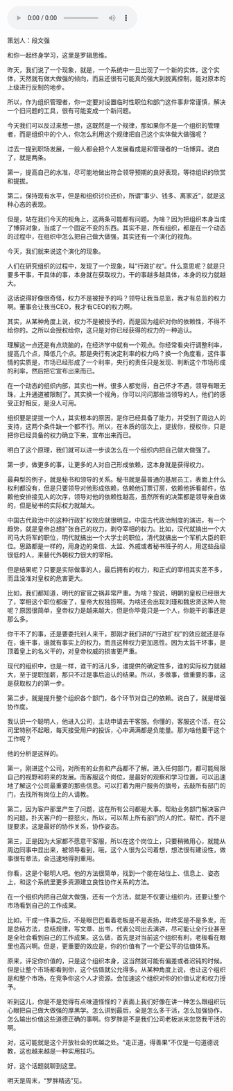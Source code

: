 <audio src="http://igetoss.cdn.igetget.com/mp3/201803/22/201803222048332630012184.mp3" controls="controls">您的浏览器不支持 audio 标签。</audio><p>策划人：段文强</p><p>和你一起终身学习，这里是罗辑思维。</p><p>昨天，我们说了一个现象，就是，一个系统中一旦出现了一个新的实体，这个实体，天然就有做大做强的倾向，而且还很有可能真的强大到脱离控制，能对原本的上级进行反制的地步。</p><p>所以，作为组织管理者，你一定要对设置临时性职位和部门这件事非常谨慎，解决一个旧问题的工具，很有可能变成一个新问题。</p><p>今天我们可以反过来想一想，这既然是一个规律，那如果你不是一个组织的管理者，而是组织中的个人，你怎么利用这个规律把自己这个实体做大做强呢？</p><p>过去一提到职场发展，一般人都会把个人发展看成是和管理者的一场博弈。说白了，就是两条。</p><p>第一，提高自己的水准，尽可能地做出符合领导预期的良好表现，等待组织的欣赏和提拔。</p><p>第二，保持现有水平，但是和组织讨价还价，所谓“事少、钱多、离家近”，就是这种心态的表现。</p><p>但是，站在我们今天的视角上，这两条可能都有问题。为啥？因为把组织本身当成了博弈对象，当成了一个固定不变的东西。其实不是，所有组织，都是在一个动态的过程中，在组织中怎么把自己做大做强，其实还有一个演化的视角。</p><p>今天，我们就来说这个演化的现象。</p><p>人们在研究组织的过程中，发现了一个现象，叫“行政扩权”。什么意思呢？就是只要多干事，干具体的事，本身就在获取权力。干的事越多越具体，本身的权力就越大。</p><p>这话说得好像很奇怪，权力不是被授予的吗？领导让我当总监，我才有总监的权力啊。董事会让我当CEO，我才有CEO的权力啊。</p><p>其实，从某种角度上说，权力不是被授予的，而是因为组织对你的依赖性，不得不给你的。之所以会授权给你，这只是对你已经获得的权力的一种追认。</p><p>理解这一点还是有点烧脑的，在经济学中就有一个观点。你经常看央行调整利率，提高几个点，降低几个点。那是央行有决定利率的权力吗？换一个角度看，这件事情的实质是，市场已经形成了一个利率，央行的责任只是发现、判断这个市场形成的利率，然后把它宣布出来而已。</p><p>在一个动态的组织内部，其实也一样。很多人都觉得，自己怀才不遇，领导有眼无珠，上升通道被限制了。其实换一个视角，你可以问问那些当领导的人，他们的感受正好相反，是没人可用。</p><p>组织要是提拔一个人，其实根本的原因，是你已经具备了能力，并受到了周边人的支持，这两个条件缺一个都不行。所以，在本质的层次上，提拔你，授权你，只是把你已经具备的权力确立下来，宣布出来而已。</p><p>明白了这个原理，我们就可以进一步谈怎么在一个组织内把自己做大做强了。</p><p>第一步，做更多的事，让更多的人对自己形成依赖，这本身就是获得权力。</p><p>最典型的例子，就是秘书和领导的关系。秘书就是最普通的基层员工，表面上什么权利都没有，但是只要领导对他形成依赖，依赖他订票订房，依赖他拆看邮件，依赖他安排接见人的次序，领导对他的依赖性越高，虽然所有的决策都是领导亲自做的，但是秘书的实际权力就越大。</p><p>中国古代政治中的这种行政扩权效应就很明显。中国古代政治制度的演进，有一个趋势，就是皇帝总想扩张自己的权力，剥夺宰相的权力。比如，汉代就搞出一个大司马大将军的职位，明代就搞出一个大学士的职位，清代就搞出一个军机大臣的职位。思路都是一样的，用身边的亲信、太监、外戚或者秘书班子的人，用这些品级很低的人，来替代外朝权力很大的宰相。</p><p>但是结果呢？只要是实际做事的人，最后拥有的权力，和正式的宰相其实差不多，而且没准对皇权的危害更大。</p><p>比如，我们都知道，明代的宦官之祸非常严重。为啥？按说，明朝的皇权已经很大了，宰相这个职位都废了，皇帝大权独揽啊。为啥还会出现刘瑾和魏忠贤这种人物呢？原因很简单，皇帝权力是越来越大，但是你毕竟只是一个人，你能干的事还是那么多。</p><p>你干不了的事，还是要委托别人来干，那刚才我们讲的“行政扩权”的效应就还是存在，谁干事，谁就有事实上的权力，而且这种权力更加恶性。因为太监干坏事，是顶着皇上的名义干的，对皇帝权威的损害更严重。</p><p>现代的组织中，也是一样，谁干的活儿多，谁提供的确定性多，谁的实际权力就越大，至于提职加薪，那只不过是事后追认的结果。所以，多做事，做重要的事，这是获取权力的第一步。</p><p>第二步，就是提升整个组织各个部门，各个环节对自己的依赖。说白了，就是增强协作度。</p><p>我认识一个聪明人，他进入公司，主动申请去干客服。你懂的，客服这个活，在公司里特别不起眼，每天接受用户的投诉，心中满满都是负能量。那为啥他要干这个工作呢？</p><p>他的分析是这样的。</p><p>第一，刚进这个公司，对所有的业务和产品都不了解。进入任何部门，都可能局限自己的视野和将来的发展。而客服这个岗位，是最好的观察和学习位置，可以迅速地了解这个公司最重要的那些信息。可以打着为用户服务的旗号，去敲所有部门的门，去找所有岗位上的人请教。</p><p>第二，因为客户那里产生了问题，这在所有公司都是大事。帮助业务部门解决客户的问题，扑灭客户的一腔怒火，所以，可以帮上所有部门的人的忙。帮忙，而不是提要求，这是最好的协作关系，协作姿态。</p><p>第三，正是因为大家都不愿意干客服，所以在这个岗位上，只要稍微用心，就能从周边同事中显出来，被领导看到，哦，这个人很为公司着想，想法很有建设性，做事很有章法，会迅速地得到重用。</p><p>你看，这是个聪明人吧。他的方法很简单，找到一个能在站位上、信息上、姿态上，和这个系统里更多资源建立良性协作关系的方法。</p><p>在一个组织内把自己做大做强，还有一个方法，就是不仅要让组织内，还要让整个市场看到自己的工作成果。</p><p>比如，干成一件事之后，不是眼巴巴看着老板是不是表扬，年终奖是不是多发，而是总结方法，总结规律，写文章、出书，代表公司出去演讲，尽可能让全行业甚至是全社会看到自己的工作成果。这么做，首先是对当前这个组织有利，老板看在眼里也高兴啊。但是，更重要的效应是，你的价值有了一个更公平的估值体系。</p><p>原来，评定你价值的，只是这个组织本身，这当然就可能有偏差或者迟钝的时候。但是让整个市场都看到你，这个估值就公允得多。从某种角度上说，也让这个组织是和整个市场，在竞争你这个人才资源。会加速这个组织对你的价值认定和权力授予。</p><p>听到这儿，你是不是觉得有点味道怪怪的？表面上我们好像在讲一种怎么跟组织玩心眼把自己做大做强的厚黑学。怎么讲到最后，全是怎么多干活，怎么加强协作，怎么输出价值这些道德正确的事啊。你罗胖是不是我们公司老板派来忽悠我干活的啊。</p><p>对，这可能就是这个开放社会的优越之处。“走正道，得善果”不仅是一句道德说教，这也越来越是一种实用技巧。</p><p>好，这个话题就聊到这里。</p><p>明天是周末，“罗胖精选”见。</p>
